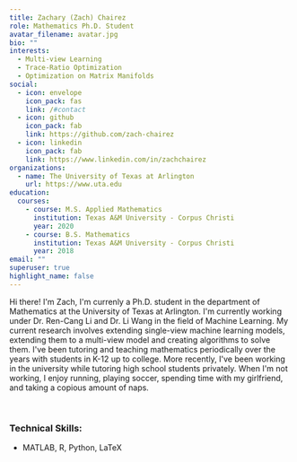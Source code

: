 ```yaml
---
title: Zachary (Zach) Chairez
role: Mathematics Ph.D. Student
avatar_filename: avatar.jpg
bio: ""
interests:
  - Multi-view Learning
  - Trace-Ratio Optimization
  - Optimization on Matrix Manifolds
social:
  - icon: envelope
    icon_pack: fas
    link: /#contact
  - icon: github
    icon_pack: fab
    link: https://github.com/zach-chairez
  - icon: linkedin
    icon_pack: fab
    link: https://www.linkedin.com/in/zachchairez
organizations:
  - name: The University of Texas at Arlington
    url: https://www.uta.edu
education:
  courses:
    - course: M.S. Applied Mathematics
      institution: Texas A&M University - Corpus Christi
      year: 2020
    - course: B.S. Mathematics
      institution: Texas A&M University - Corpus Christi
      year: 2018
email: ""
superuser: true
highlight_name: false
---
```

Hi there! I'm Zach, I'm currenly a Ph.D. student in the department of Mathematics at the University of Texas at Arlington.  I'm currently working under Dr. Ren-Cang Li and Dr. Li Wang in the field of Machine Learning.  My current research involves extending single-view machine learning models, extending them to a multi-view model and creating algorithms to solve them.  I've been tutoring and teaching mathematics periodically over the years with students in K-12 up to college.  More recently, I've been working in the university while tutoring high school students privately.  When I'm not working, I enjoy running, playing soccer, spending time with my girlfriend, and taking a copious amount of naps.  

<br>

### **Technical Skills:**

* MATLAB, R, Python, LaTeX